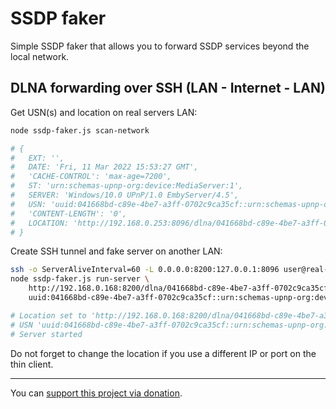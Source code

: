# SSDP faker

Simple SSDP faker that allows you to forward SSDP services beyond the local network.


## DLNA forwarding over SSH (LAN - Internet - LAN)

Get USN(s) and location on real servers LAN:

```bash
node ssdp-faker.js scan-network

# {
#   EXT: '',
#   DATE: 'Fri, 11 Mar 2022 15:53:27 GMT',
#   'CACHE-CONTROL': 'max-age=7200',
#   ST: 'urn:schemas-upnp-org:device:MediaServer:1',
#   SERVER: 'Windows/10.0 UPnP/1.0 EmbyServer/4.5',
#   USN: 'uuid:041668bd-c89e-4be7-a3ff-0702c9ca35cf::urn:schemas-upnp-org:device:MediaServer:1',
#   'CONTENT-LENGTH': '0',
#   LOCATION: 'http://192.168.0.253:8096/dlna/041668bd-c89e-4be7-a3ff-0702c9ca35cf/description.xml'
# }
```

Create SSH tunnel and fake server on another LAN:

```bash
ssh -o ServerAliveInterval=60 -L 0.0.0.0:8200:127.0.0.1:8096 user@real-server.public -fN
node ssdp-faker.js run-server \
    http://192.168.0.168:8200/dlna/041668bd-c89e-4be7-a3ff-0702c9ca35cf/description.xml \
    uuid:041668bd-c89e-4be7-a3ff-0702c9ca35cf::urn:schemas-upnp-org:device:MediaServer:1

# Location set to 'http://192.168.0.168:8200/dlna/041668bd-c89e-4be7-a3ff-0702c9ca35cf/description.xml'
# USN 'uuid:041668bd-c89e-4be7-a3ff-0702c9ca35cf::urn:schemas-upnp-org:device:MediaServer:1' added
# Server started
```

Do not forget to change the location if you use a different IP or port on the thin client.

---

You can [support this project via donation](https://petrknap.github.io/donate.html).
